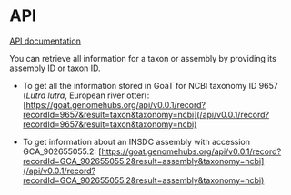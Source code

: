 # API

[API documentation](/api-docs/)

You can retrieve all information for a taxon or assembly by providing its assembly ID or taxon ID.

* To get all the information stored in GoaT for NCBI taxonomy ID 9657 (_Lutra lutra_, European river otter): [https://goat.genomehubs.org/api/v0.0.1/record?recordId=9657&result=taxon&taxonomy=ncbi](/api/v0.0.1/record?recordId=9657&result=taxon&taxonomy=ncbi)

* To get information about an INSDC assembly with accession GCA_902655055.2: [https://goat.genomehubs.org/api/v0.0.1/record?recordId=GCA_902655055.2&result=assembly&taxonomy=ncbi](/api/v0.0.1/record?recordId=GCA_902655055.2&result=assembly&taxonomy=ncbi)

